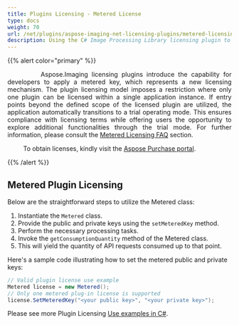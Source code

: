 ```yaml
---
title: Plugins Licensing - Metered License
type: docs
weight: 70
url: /net/plugins/aspose-imaging-net-licensing-plugins/metered-licensing/
description: Using the C# Image Processing Library licensing plugin to apply a metered key.
---
```


{{% alert color="primary" %}} 

<p align='justify'>
&nbsp;&nbsp;&nbsp;&nbsp;&nbsp;&nbsp;&nbsp;&nbsp;
Aspose.Imaging licensing plugins introduce the capability for developers to apply a metered key, which represents a new licensing mechanism. The plugin licensing model imposes a restriction where only one plugin can be licensed within a single application instance. If entry points beyond the defined scope of the licensed plugin are utilized, the application automatically transitions to a trial operating mode. This ensures compliance with licensing terms while offering users the opportunity to explore additional functionalities through the trial mode. For further information, please consult the <a href="https://purchase.aspose.com/faqs/licensing/metered">Metered Licensing FAQ</a> section.
</p>

<p align='justify'>
&nbsp;&nbsp;&nbsp;&nbsp;&nbsp;&nbsp;&nbsp;&nbsp;
To obtain licenses, kindly visit the <a href="https://purchase.aspose.org/imaging">Aspose Purchase portal</a>.
</p>

{{% /alert %}} 

## **Metered Plugin Licensing**

Below are the straightforward steps to utilize the Metered class:

1. Instantiate the `Metered` class.
2. Provide the public and private keys using the `setMeteredKey` method.
3. Perform the necessary processing tasks.
4. Invoke the `getConsumptionQuantity` method of the Metered class.
5. This will yield the quantity of API requests consumed up to that point.

Here's a sample code illustrating how to set the metered public and private keys:

```cs
// Valid plugin license use example
Metered license = new Metered();
// Only one metered plug-in license is supported
license.SetMeteredKey("<your public key>", "<your private key>");
```    

Please see more Plugin Licensing [Use examples in C#](/imaging/net/plugins/developer-guide/use-examples/).
